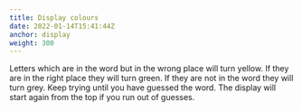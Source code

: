 ```yaml
---
title: Display colours
date: 2022-01-14T15:41:44Z
anchor: display
weight: 300
---
```


Letters which are in the word but in the wrong place will turn
yellow. If they are in the right place they will turn green. If they
are not in the word they will turn grey. Keep trying until you have
guessed the word. The display will start again from the top if you run
out of guesses.
